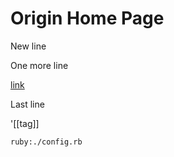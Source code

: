 # Origin Home Page

New line

One more line

[link](link.md)

Last line

'[[tag]]

```ruby:./config.rb```
